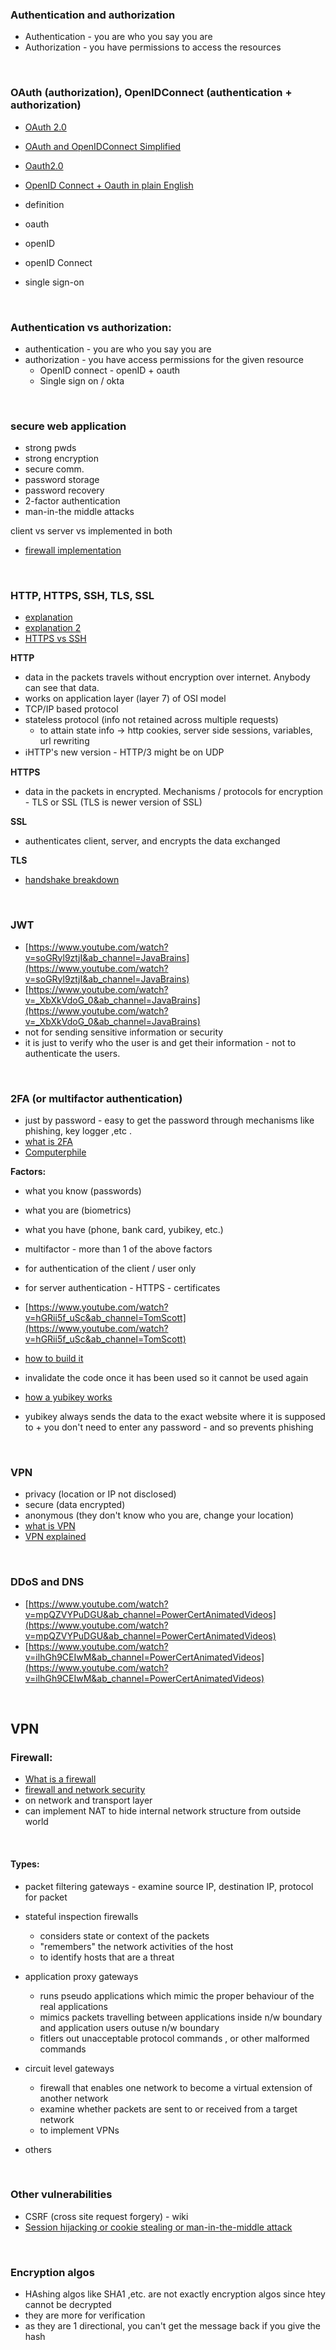 ### Authentication and authorization
- Authentication - you are who you say you are
- Authorization - you have permissions to access the resources

&nbsp;

### OAuth (authorization), OpenIDConnect (authentication + authorization)
- [OAuth 2.0](https://www.youtube.com/watch?v=CPbvxxslDTU&ab_channel=InterSystemsLearningServices)
- [OAuth and OpenIDConnect Simplified](https://www.youtube.com/watch?v=996OiexHze0&feature=youtu.be)
- [Oauth2.0](https://www.youtube.com/watch?v=CPbvxxslDTU&ab_channel=InterSystemsLearningServices)
- [OpenID Connect + Oauth in plain English](https://youtu.be/996OiexHze0)


- definition
- oauth
- openID
- openID Connect
- single sign-on

&nbsp;

### Authentication vs authorization:
- authentication - you are who you say you are
- authorization - you have access permissions for the given resource
  - OpenID connect - openID + oauth
  - Single sign on / okta

&nbsp;

### secure web application
- strong pwds
- strong encryption
- secure comm.
- password storage
- password recovery
- 2-factor authentication
- man-in-the middle attacks

client vs server vs implemented in both
- [firewall implementation](https://docs.microsoft.com/en-us/azure/architecture/example-scenario/firewalls/)

&nbsp;

### HTTP, HTTPS, SSH, TLS, SSL
- [explanation](https://www.youtube.com/watch?v=hExRDVZHhig&ab_channel=PowerCertAnimatedVideos)
- [explanation 2](https://www.youtube.com/watch?v=po3zYOe00O4&ab_channel=JackkTutorials)
- [HTTPS vs SSH](https://www.ssl2buy.com/wiki/ssh-vs-ssl-tls)

**HTTP** 
- data in the packets travels without encryption over internet. Anybody can see that data.
- works on application layer (layer 7) of OSI model
- TCP/IP based protocol
- stateless protocol (info not retained across multiple requests)
    - to attain state info → http cookies, server side sessions, variables, url rewriting
- ℹ️HTTP's new version - HTTP/3 might be on UDP

**HTTPS** 
- data in the packets in encrypted. Mechanisms / protocols for encryption - TLS or SSL (TLS is newer version of SSL)

**SSL**
- authenticates client, server, and encrypts the data exchanged

**TLS**
- [handshake breakdown](https://www.youtube.com/watch?v=cuR05y_2Gxc&ab_channel=F5DevCentral)

&nbsp;

### JWT
- [https://www.youtube.com/watch?v=soGRyl9ztjI&ab_channel=JavaBrains](https://www.youtube.com/watch?v=soGRyl9ztjI&ab_channel=JavaBrains)
- [https://www.youtube.com/watch?v=_XbXkVdoG_0&ab_channel=JavaBrains](https://www.youtube.com/watch?v=_XbXkVdoG_0&ab_channel=JavaBrains)
- not for sending sensitive information or security
- it is just to verify who the user is and get their information - not to authenticate the users.

&nbsp;

### 2FA (or multifactor authentication)
- just by password - easy to get the password through mechanisms like phishing, key logger ,etc .
- [what is 2FA](https://www.youtube.com/watch?v=0mvCeNsTa1g&ab_channel=DuoSecurity)
- [Computerphile](https://www.youtube.com/watch?v=ZXFYT-BG2So&ab_channel=Computerphile)
&nbsp;

**Factors:**
- what you know (passwords)
- what you are (biometrics)
- what you have (phone, bank card, yubikey, etc.)
&nbsp;

- multifactor - more than 1 of the above factors
- for authentication of the client / user only 
- for server authentication - HTTPS - certificates 
- [https://www.youtube.com/watch?v=hGRii5f_uSc&ab_channel=TomScott](https://www.youtube.com/watch?v=hGRii5f_uSc&ab_channel=TomScott)
- [how to build it](https://www.gosquared.com/blog/building-two-factor-authentication)
- invalidate the code once it has been used so it cannot be used again
- [how a yubikey works](https://www.youtube.com/watch?v=MffUKM6HnYY&ab_channel=WIREDUK)
- yubikey always sends the data to the exact website where it is supposed to + you don't need to enter any password -   and so prevents phishing

&nbsp;

### VPN
- privacy (location or IP not disclosed)
- secure (data encrypted)
- anonymous  (they don't know who you are, change your location)
- [what is VPN](https://www.youtube.com/watch?v=_wQTRMBAvzg&ab_channel=vpnMentor)
- [VPN explained](https://www.youtube.com/watch?v=xGjGQ24cXAY&ab_channel=AndroidAuthority)

&nbsp;

### DDoS and DNS
- [https://www.youtube.com/watch?v=mpQZVYPuDGU&ab_channel=PowerCertAnimatedVideos](https://www.youtube.com/watch?v=mpQZVYPuDGU&ab_channel=PowerCertAnimatedVideos)
- [https://www.youtube.com/watch?v=ilhGh9CEIwM&ab_channel=PowerCertAnimatedVideos](https://www.youtube.com/watch?v=ilhGh9CEIwM&ab_channel=PowerCertAnimatedVideos)

&nbsp;

## VPN
### Firewall:
- [What is a firewall](https://www.youtube.com/watch?v=kDEX1HXybrU&ab_channel=PowerCertAnimatedVideos)
- [firewall and network security](https://www.youtube.com/watch?v=XEqnE_sDzSk&ab_channel=Dr.DanielSoper)
- on network and transport layer
- can implement NAT to hide internal network structure from outside world

&nbsp;

#### Types:

- packet filtering gateways - examine source IP, destination IP, protocol for packet
- stateful inspection firewalls
    - considers state or context of the packets
    - "remembers" the network activities of the host
    - to identify hosts that are a threat
    
- application proxy gateways
    - runs pseudo applications which mimic the proper behaviour of the real applications
    - mimics packets travelling between applications inside n/w boundary and application users outuse n/w boundary
    - fitlers out unacceptable protocol commands , or other malformed commands
    
- circuit level gateways
    - firewall that enables one network to become a virtual extension of another network
    - examine whether packets are sent to or received from a target network
    - to implement VPNs
    
- others

&nbsp;

### Other vulnerabilities
- CSRF (cross site request forgery) - wiki
- [Session hijacking or cookie stealing or man-in-the-middle attack](https://en.wikipedia.org/wiki/Session_hijacking#Prevention)

&nbsp;

### Encryption algos
- HAshing algos like SHA1 ,etc. are not exactly  encryption algos since htey cannot be decrypted
- they are more for verification
- as they are 1 directional, you can't get the message back if you give the hash


